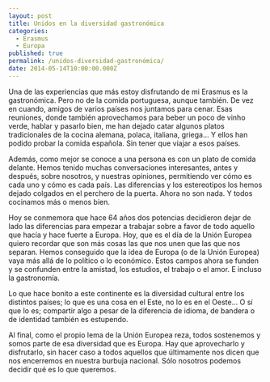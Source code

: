 ```yaml
---
layout: post
title: Unidos en la diversidad gastronómica
categories:
  - Erasmus
  - Europa
published: true
permalink: /unidos-diversidad-gastronómica/
date: 2014-05-14T10:00:00.000Z
---
```

Una de las experiencias que más estoy disfrutando de mi Erasmus es la gastronómica. Pero no de la comida portuguesa, aunque también. De vez en cuando, amigos de varios países nos juntamos para cenar. Esas reuniones, donde también aprovechamos para beber un poco de vinho verde, hablar y pasarlo bien, me han dejado catar algunos platos tradicionales de la cocina alemana, polaca, italiana, griega… Y ellos han podido probar la comida española. Sin tener que viajar a esos países.

Además, como mejor se conoce a una persona es con un plato de comida delante. Hemos tenido muchas conversaciones interesantes, antes y después, sobre nosotros, y nuestras opiniones, permitiendo ver cómo es cada uno y cómo es cada país. Las diferencias y los estereotipos los hemos dejado colgados en el perchero de la puerta. Ahora no son nada. Y todos cocinamos más o menos bien.

Hoy se conmemora que hace 64 años dos potencias decidieron dejar de lado las diferencias para empezar a trabajar sobre a favor de todo aquello que hacía y hace fuerte a Europa. Hoy, que es el día de la Unión Europea quiero recordar que son más cosas las que nos unen que las que nos separan. Hemos conseguido que la idea de Europa (o de la Unión Europea) vaya más allá de lo político o lo económico. Estos campos ahora se funden y se confunden entre la amistad, los estudios, el trabajo o el amor. E incluso la gastronomía.

Lo que hace bonito a este continente es la diversidad cultural entre los distintos países; lo que es una cosa en el Este, no lo es en el Oeste… O sí que lo es; compartir algo a pesar de la diferencia de idioma, de bandera o de identidad también es estupendo.

Al final,  como el propio lema de la Unión Europea reza, todos sostenemos y somos parte de esa diversidad que es Europa. Hay que aprovecharlo y disfrutarlo, sin hacer caso a todos aquellos que últimamente nos dicen que nos encerremos en nuestra burbuja nacional. Sólo nosotros podemos decidir qué es lo que queremos.